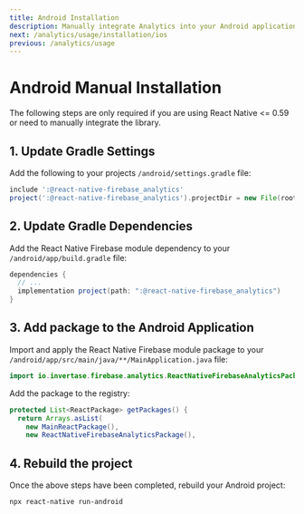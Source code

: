 ```yaml
---
title: Android Installation
description: Manually integrate Analytics into your Android application.
next: /analytics/usage/installation/ios
previous: /analytics/usage
---
```


# Android Manual Installation

The following steps are only required if you are using React Native <= 0.59 or need to manually integrate the library.

## 1. Update Gradle Settings

Add the following to your projects `/android/settings.gradle` file:

```groovy
include ':@react-native-firebase_analytics'
project(':@react-native-firebase_analytics').projectDir = new File(rootProject.projectDir, './../node_modules/@react-native-firebase/analytics/android')
```

## 2. Update Gradle Dependencies

Add the React Native Firebase module dependency to your `/android/app/build.gradle` file:

```groovy
dependencies {
  // ...
  implementation project(path: ":@react-native-firebase_analytics")
}
```

## 3. Add package to the Android Application

Import and apply the React Native Firebase module package to your `/android/app/src/main/java/**/MainApplication.java` file:

```java
import io.invertase.firebase.analytics.ReactNativeFirebaseAnalyticsPackage;
```

Add the package to the registry:

```java
protected List<ReactPackage> getPackages() {
  return Arrays.asList(
    new MainReactPackage(),
    new ReactNativeFirebaseAnalyticsPackage(),
```

## 4. Rebuild the project

Once the above steps have been completed, rebuild your Android project:

```bash
npx react-native run-android
```
